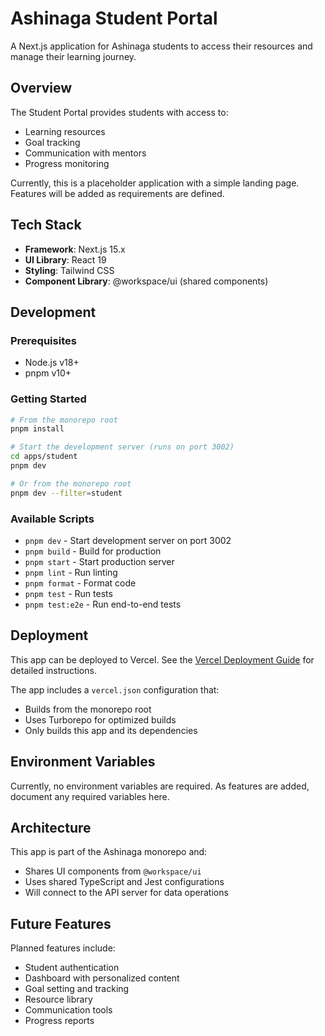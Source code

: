 # Ashinaga Student Portal

A Next.js application for Ashinaga students to access their resources and manage their learning journey.

## Overview

The Student Portal provides students with access to:
- Learning resources
- Goal tracking
- Communication with mentors
- Progress monitoring

Currently, this is a placeholder application with a simple landing page. Features will be added as requirements are defined.

## Tech Stack

- **Framework**: Next.js 15.x
- **UI Library**: React 19
- **Styling**: Tailwind CSS
- **Component Library**: @workspace/ui (shared components)

## Development

### Prerequisites
- Node.js v18+
- pnpm v10+

### Getting Started

```bash
# From the monorepo root
pnpm install

# Start the development server (runs on port 3002)
cd apps/student
pnpm dev

# Or from the monorepo root
pnpm dev --filter=student
```

### Available Scripts

- `pnpm dev` - Start development server on port 3002
- `pnpm build` - Build for production
- `pnpm start` - Start production server
- `pnpm lint` - Run linting
- `pnpm format` - Format code
- `pnpm test` - Run tests
- `pnpm test:e2e` - Run end-to-end tests

## Deployment

This app can be deployed to Vercel. See the [Vercel Deployment Guide](../../docs/VERCEL_DEPLOYMENT.md) for detailed instructions.

The app includes a `vercel.json` configuration that:
- Builds from the monorepo root
- Uses Turborepo for optimized builds
- Only builds this app and its dependencies

## Environment Variables

Currently, no environment variables are required. As features are added, document any required variables here.

## Architecture

This app is part of the Ashinaga monorepo and:
- Shares UI components from `@workspace/ui`
- Uses shared TypeScript and Jest configurations
- Will connect to the API server for data operations

## Future Features

Planned features include:
- Student authentication
- Dashboard with personalized content
- Goal setting and tracking
- Resource library
- Communication tools
- Progress reports